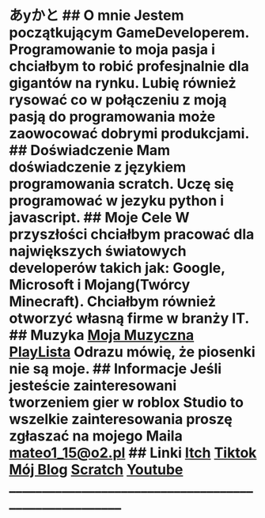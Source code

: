 # あyかと ## O mnie Jestem początkującym GameDeveloperem. Programowanie to moja pasja i chciałbym to robić profesjnalnie dla gigantów na rynku. Lubię również rysować co w połączeniu z moją pasją do programowania może zaowocować dobrymi produkcjami. ## Doświadczenie Mam doświadczenie z językiem programowania scratch. Uczę się programować w jezyku python i javascript. ## Moje Cele W przyszłości chciałbym pracować dla największych światowych developerów takich jak: Google, Microsoft i Mojang(Twórcy Minecraft). Chciałbym również otworzyć własną firme w branży IT. ## Muzyka [Moja Muzyczna PlayLista](https://www.youtube.com/watch?v=Ie6GepMvJdY&list=PLX4rNx2yJl1cC--k9XtuEdTNl4C6BpUUR) Odrazu mówię, że piosenki nie są moje. ## Informacje Jeśli jesteście zainteresowani tworzeniem gier w roblox Studio to wszelkie zainteresowania proszę zgłaszać na mojego Maila mateo1_15@o2.pl ## Linki [Itch](https://elogame555.itch.io/)    [Tiktok](https://www.tiktok.com/@matrix._123)   [Mój Blog](matrixse4-0.blogspot.com)    [Scratch](https://scratch.mit.edu/users/Matrixse4-0/)    [Youtube](https://www.youtube.com/channel/UCzXZoIK3llGpC8Sw8uR7LpA) ______________________________________________________
